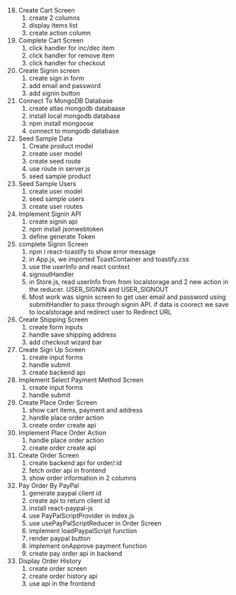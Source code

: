 18. Create Cart Screen
    1. create 2 columns
    2. display items list
    3. create action column
19. Complete Cart Screen
    1. click handler for inc/dec item
    2. click handler for remove item
    3. click handler for checkout
20. Create Signin screen
    1. create sign in form
    2. add email and password
    3. add signin button
21. Connect To MongoDB Database
    1. create atlas mongodb databaase
    2. install local mongodb database
    3. npm install mongoose
    4. connect to mongodb database
22. Seed Sample Data
    1. Create product model
    2. create user model
    3. create seed route
    4. use route in server.js
    5. seed sample product
23. Seed Sample Users
    1. create user model
    2. seed sample users
    3. create user routes
24. Implement Signin API
    1. create signin api
    2. npm install jsonwebtoken
    3. define generate Token
25. complete Signin Screen
    1. npm i react-toastify to show error message
    2. in App.js, we imported ToastContainer and toastify.css
    3. use the userInfo and react context
    4. signoutHandler
    5. in Store.js, read userInfo from from localstorage and 2 new action in the reducer. USER_SIGNIN and USER_SIGNOUT
    6. Most work was signin screen to get user email and password using submitHandler to pass through signin API. if data is coorect we save to localstorage and redirect user to Redirect URL
26. Create Shipping Screen
    1. create form inputs
    2. handle save shipping address
    3. add checkout wizard bar
27. Create Sign Up Screen
    1. create input forms
    2. handle submit
    3. create backend api
28. Implement Select Payment Method Screen
    1. create input forms
    2. handle submit
29. Create Place Order Screen
    1. show cart items, payment and address
    2. handle place order action
    3. create order create api
30. Implement Place Order Action
    1. handle place order action
    2. create order create api
31. Create Order Screen
    1. create backend api for order/:id
    2. fetch order api in frontend
    3. show order information in 2 columns
32. Pay Order By PayPal
    1. generate paypal client id
    2. create api to return client id
    3. install react-paypal-js
    4. use PayPalScriptProvider in index.js
    5. use usePayPalScriptReducer in Order Screen
    6. implement loadPaypalScript function
    7. render paypal button
    8. implement onApprove payment function
    9. create pay order api in backend
33. Display Order History
    1. create order screen
    2. create order history api
    3. use api in the frontend
